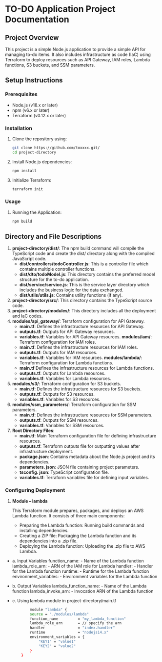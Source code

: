 # TO-DO Application Project Documentation

## Project Overview
This project is a simple Node.js application to provide a simple API for managing to-do items. It also includes infrastructure as code (IaC) using Terraform to deploy resources such as API Gateway, IAM roles, Lambda functions, S3 buckets, and SSM parameters.

## Setup Instructions

### Prerequisites
- Node.js (v18.x or later)
- npm (v6.x or later)
- Terraform (v0.12.x or later)

### Installation
1. Clone the repository using:
   ```sh
   git clone https://github.com/toxxxx.git/
   cd project-directory

2.	Install Node.js dependencies:

    ```sh
    npm install

3.	Initialize Terraform:

    ```sh
    terraform init

### Usage
1.	Running the Application:

    ```sh
    npm build

<!-- ### Deploying Infrastructure
1.	Apply the Terraform configuration:

   ```sh
    terraform apply -->


## Directory and File Descriptions

1.	**project-directory/dist/**: The npm build command will compile the TypeScript code and create the dist/ directory along with the compiled JavaScript code.
    -	**dist/controllers/todoController.js**: This is a controller file which contains multiple controller functions.
    -	**dist/dto/todoModel.js**: This directory contains the preferred model structure for the to-do application.
    -	**dist/service/service.js**: This is the service layer directory which includes the business logic for the data exchanged.
    -	**dist/utils/utils.js**: Contains utility functions (if any).
2.	**project-directory/src/**: This directory contains the TypeScript source code.
3.	**project-directory/modules/**: This directory includes all the deployment and IaC codes.
4.	**modules/api_gateway/**: Terraform configuration for API Gateway.
	- **main.tf**: Defines the infrastructure resources for API Gateway.
	- **outputs.tf**: Outputs for API Gateway resources.
	- **variables.tf**: Variables for API Gateway resources.
	**modules/iam/**: Terraform configuration for IAM roles.
	- **main.tf**: Defines the infrastructure resources for IAM roles.
	- **outputs.tf**: Outputs for IAM resources.
	- **variables.tf**: Variables for IAM resources.
	**modules/lambda/**: Terraform configuration for Lambda functions.
	- **main.tf** Defines the infrastructure resources for Lambda functions.
	- **outputs.tf**: Outputs for Lambda resources.
	- **variables.tf**: Variables for Lambda resources.
5.	**modules/s3/**: Terraform configuration for S3 buckets.
	- **main.tf**: Defines the infrastructure resources for S3 buckets.
	- **outputs.tf**: Outputs for S3 resources.
	- **variables.tf**: Variables for S3 resources.
6.	**modules/ssm_parameters/**: Terraform configuration for SSM parameters.
	-   **main.tf**: Defines the infrastructure resources for SSM parameters.
	-   **outputs.tf**: Outputs for SSM resources.
	-   **variables.tf**: Variables for SSM resources.
7.	**Root Directory Files**:
	-   **main.tf**: Main Terraform configuration file for defining infrastructure resources.
	-   **outputs.tf**: Terraform outputs file for outputting values after infrastructure       deployment.
	-   **package.json**: Contains metadata about the Node.js project and its dependencies.
	-   **parameters. json**: JSON file containing project parameters.
	-   **tsconfig. json**: TypeScript configuration file.
	-   **variables.tf**: Terraform variables file for defining input variables.


### Configuring Deployment
1.	**Module – lambda**

    This Terraform module prepares, packages, and deploys an AWS Lambda function. It consists of three main components:
    -	Preparing the Lambda function: Running build commands and installing dependencies.
    -	Creating a ZIP file: Packaging the Lambda function and its dependencies into a .zip file.
    -	Deploying the Lambda function: Uploading the .zip file to AWS Lambda.

- a.	Input Variables
        function_name: - Name of the Lambda function
        lambda_role_arn: - ARN of the IAM role for Lambda
        handler: - Handler for the Lambda function
        runtime: - Runtime for the Lambda function
        environment_variables: - Environment variables for the Lambda function

- b.	Output Variables
        lambda_function_name: - Name of the Lambda function
        lambda_invoke_arn: - Invocation ARN of the Lambda function

- c.	Using lambda module in project-directory/main.tf
    ```sh
            module "lambda" {
            source = "./modules/lambda"
            function_name         = "my_lambda_function"
            lambda_role_arn       = // specify the arn
            handler               = "index.handler"
            runtime               = "nodejs14.x"
            environment_variables = {
                "KEY1" = "value1"
                "KEY2" = "value2"
            }
        }


